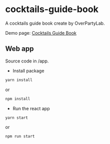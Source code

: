 # cocktails-guide-book
A cocktails guide book create by OverPartyLab.

Demo page: [Cocktails Guide Book](https://overpartylab.github.io/cocktails-guide-book/)


## Web app

Source code in /app.

* Install package

```sh
yarn install
```
or
```sh
npm install
```

* Run the react app
```sh
yarn start
```
or
```sh
npm run start
```